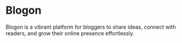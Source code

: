 # Blogon
Blogon is a vibrant platform for bloggers to share ideas, connect with readers, and grow their online presence effortlessly.
